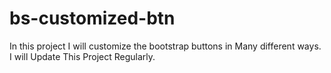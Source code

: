 # bs-customized-btn
In this project I will customize the bootstrap buttons in Many different ways. I will Update This Project Regularly.
